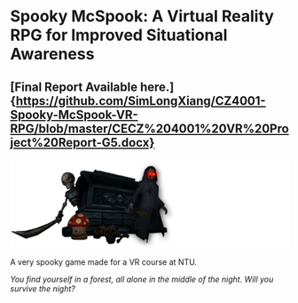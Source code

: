 # Spooky McSpook: A Virtual Reality RPG for Improved Situational Awareness
## [Final Report Available here.]{https://github.com/SimLongXiang/CZ4001-Spooky-McSpook-VR-RPG/blob/master/CECZ%204001%20VR%20Project%20Report-G5.docx}
![alttext](https://github.com/SimLongXiang/CZ4001-Spooky-McSpook-VR-RPG/blob/master/Assets/Art/Original%20Art/logo_transparent.png)

A very spooky game made for a VR course at NTU.

*You find yourself in a forest, all alone in the middle of the night. Will you survive the night?*


